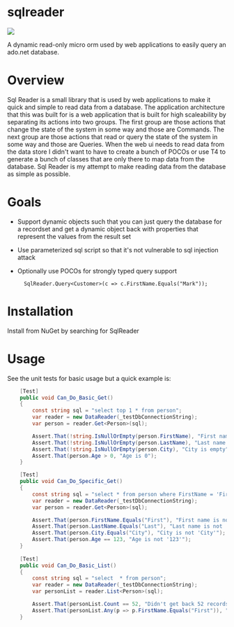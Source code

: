 sqlreader
=========
[![](http://i.imgur.com/g1WHerF.png)](http://www.ndepend.com)

A dynamic read-only micro orm used by web applications to easily query an ado.net database.

# Overview
Sql Reader is a small library that is used by web applications to make it quick and simple to read data from a database. The application architecture that this was built for is a web application that is built for high scaleability by separating its actions into two groups. The first group are those actions that change the state of the system in some way and those are Commands. The next group are those actions that read or query the state of the system in some way and those are Queries. When the web ui needs to read data from the data store I didn't want to have to create a bunch of POCOs or use T4 to generate a bunch of classes that are only there to map data from the database. Sql Reader is my attempt to make reading data from the database as simple as possible.

# Goals

* Support dynamic objects such that you can just query the database for a recordset and get a dynamic object back with properties that represent the values from the result set
* Use parameterized sql script so that it's not vulnerable to sql injection attack
* Optionally use POCOs for strongly typed query support

		SqlReader.Query<Customer>(c => c.FirstName.Equals("Mark"));
   
# Installation
Install from NuGet by searching for SqlReader

# Usage
See the unit tests for basic usage but a quick example is:
```csharp
	[Test]
    public void Can_Do_Basic_Get()
    {
        const string sql = "select top 1 * from person";
        var reader = new DataReader(_testDbConnectionString);
        var person = reader.Get<Person>(sql);

        Assert.That(!string.IsNullOrEmpty(person.FirstName), "First name is empty");
        Assert.That(!string.IsNullOrEmpty(person.LastName), "Last name is empty");
        Assert.That(!string.IsNullOrEmpty(person.City), "City is empty");
        Assert.That(person.Age > 0, "Age is 0");
    }

	[Test]
    public void Can_Do_Specific_Get()
    {
        const string sql = "select * from person where FirstName = 'First'";
        var reader = new DataReader(_testDbConnectionString);
        var person = reader.Get<Person>(sql);

        Assert.That(person.FirstName.Equals("First"), "First name is not 'First'");
        Assert.That(person.LastName.Equals("Last"), "Last name is not 'Last'");
        Assert.That(person.City.Equals("City"), "City is not 'City'");
        Assert.That(person.Age == 123, "Age is not '123'");
    }
	
	[Test]
    public void Can_Do_Basic_List()
    {
        const string sql = "select  * from person";
        var reader = new DataReader(_testDbConnectionString);
        var personList = reader.List<Person>(sql);

        Assert.That(personList.Count == 52, "Didn't get back 52 records");
        Assert.That(personList.Any(p => p.FirstName.Equals("First")), "Didn't contain specific person with first name 'First'");
    }
```
